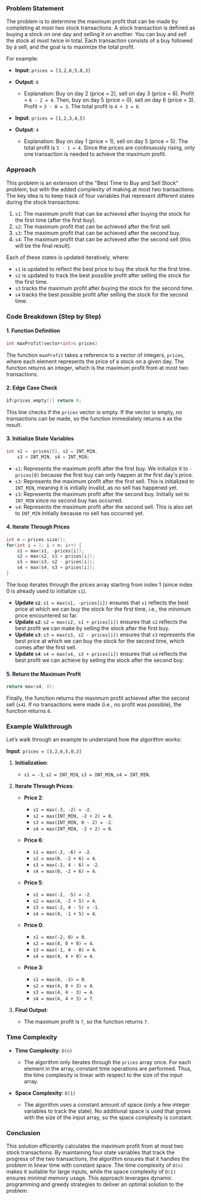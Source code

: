 ### Problem Statement

The problem is to determine the maximum profit that can be made by completing at most two stock transactions. A stock transaction is defined as buying a stock on one day and selling it on another. You can buy and sell the stock at most twice in total. Each transaction consists of a buy followed by a sell, and the goal is to maximize the total profit. 

For example:
- **Input**: `prices = [3,2,6,5,0,3]`
- **Output**: `6`
  - Explanation: Buy on day 2 (price = 2), sell on day 3 (price = 6). Profit = `6 - 2 = 4`. Then, buy on day 5 (price = 0), sell on day 6 (price = 3). Profit = `3 - 0 = 3`. The total profit is `4 + 3 = 6`.

- **Input**: `prices = [1,2,3,4,5]`
- **Output**: `4`
  - Explanation: Buy on day 1 (price = 1), sell on day 5 (price = 5). The total profit is `5 - 1 = 4`. Since the prices are continuously rising, only one transaction is needed to achieve the maximum profit.

### Approach

This problem is an extension of the "Best Time to Buy and Sell Stock" problem, but with the added complexity of making at most two transactions. The key idea is to keep track of four variables that represent different states during the stock transactions:

1. `s1`: The maximum profit that can be achieved after buying the stock for the first time (after the first buy).
2. `s2`: The maximum profit that can be achieved after the first sell.
3. `s3`: The maximum profit that can be achieved after the second buy.
4. `s4`: The maximum profit that can be achieved after the second sell (this will be the final result).

Each of these states is updated iteratively, where:
- `s1` is updated to reflect the best price to buy the stock for the first time.
- `s2` is updated to track the best possible profit after selling the stock for the first time.
- `s3` tracks the maximum profit after buying the stock for the second time.
- `s4` tracks the best possible profit after selling the stock for the second time.

### Code Breakdown (Step by Step)

#### 1. **Function Definition**
```cpp
int maxProfit(vector<int>& prices)
```
The function `maxProfit` takes a reference to a vector of integers, `prices`, where each element represents the price of a stock on a given day. The function returns an integer, which is the maximum profit from at most two transactions.

#### 2. **Edge Case Check**
```cpp
if(prices.empty()) return 0;
```
This line checks if the `prices` vector is empty. If the vector is empty, no transactions can be made, so the function immediately returns `0` as the result.

#### 3. **Initialize State Variables**
```cpp
int s1 = -prices[0], s2 = INT_MIN,
    s3 = INT_MIN, s4 = INT_MIN;
```
- `s1`: Represents the maximum profit after the first buy. We initialize it to `-prices[0]` because the first buy can only happen at the first day's price.
- `s2`: Represents the maximum profit after the first sell. This is initialized to `INT_MIN`, meaning it is initially invalid, as no sell has happened yet.
- `s3`: Represents the maximum profit after the second buy. Initially set to `INT_MIN` since no second buy has occurred.
- `s4`: Represents the maximum profit after the second sell. This is also set to `INT_MIN` initially because no sell has occurred yet.

#### 4. **Iterate Through Prices**
```cpp
int n = prices.size();
for(int i = 1; i < n; i++) {
    s1 = max(s1, -prices[i]);
    s2 = max(s2, s1 + prices[i]);
    s3 = max(s3, s2 - prices[i]);
    s4 = max(s4, s3 + prices[i]);
}
```
The loop iterates through the prices array starting from index 1 (since index 0 is already used to initialize `s1`).
- **Update `s1`**: `s1 = max(s1, -prices[i])` ensures that `s1` reflects the best price at which we can buy the stock for the first time, i.e., the minimum price encountered so far.
- **Update `s2`**: `s2 = max(s2, s1 + prices[i])` ensures that `s2` reflects the best profit we can make by selling the stock after the first buy.
- **Update `s3`**: `s3 = max(s3, s2 - prices[i])` ensures that `s3` represents the best price at which we can buy the stock for the second time, which comes after the first sell.
- **Update `s4`**: `s4 = max(s4, s3 + prices[i])` ensures that `s4` reflects the best profit we can achieve by selling the stock after the second buy.

#### 5. **Return the Maximum Profit**
```cpp
return max(s4, 0);
```
Finally, the function returns the maximum profit achieved after the second sell (`s4`). If no transactions were made (i.e., no profit was possible), the function returns `0`.

### Example Walkthrough

Let’s walk through an example to understand how the algorithm works:

**Input**: `prices = [3,2,6,5,0,3]`

1. **Initialization**:
   - `s1 = -3`, `s2 = INT_MIN`, `s3 = INT_MIN`, `s4 = INT_MIN`.

2. **Iterate Through Prices**:

   - **Price 2**:
     - `s1 = max(-3, -2) = -2`.
     - `s2 = max(INT_MIN, -2 + 2) = 0`.
     - `s3 = max(INT_MIN, 0 - 2) = -2`.
     - `s4 = max(INT_MIN, -2 + 2) = 0`.

   - **Price 6**:
     - `s1 = max(-2, -6) = -2`.
     - `s2 = max(0, -2 + 6) = 4`.
     - `s3 = max(-2, 4 - 6) = -2`.
     - `s4 = max(0, -2 + 6) = 4`.

   - **Price 5**:
     - `s1 = max(-2, -5) = -2`.
     - `s2 = max(4, -2 + 5) = 4`.
     - `s3 = max(-2, 4 - 5) = -1`.
     - `s4 = max(4, -1 + 5) = 4`.

   - **Price 0**:
     - `s1 = max(-2, 0) = 0`.
     - `s2 = max(4, 0 + 0) = 4`.
     - `s3 = max(-1, 4 - 0) = 4`.
     - `s4 = max(4, 4 + 0) = 4`.

   - **Price 3**:
     - `s1 = max(0, -3) = 0`.
     - `s2 = max(4, 0 + 3) = 4`.
     - `s3 = max(4, 4 - 3) = 4`.
     - `s4 = max(4, 4 + 3) = 7`.

3. **Final Output**:
   - The maximum profit is `7`, so the function returns `7`.

### Time Complexity

- **Time Complexity**: `O(n)`
  - The algorithm only iterates through the `prices` array once. For each element in the array, constant time operations are performed. Thus, the time complexity is linear with respect to the size of the input array.

- **Space Complexity**: `O(1)`
  - The algorithm uses a constant amount of space (only a few integer variables to track the state). No additional space is used that grows with the size of the input array, so the space complexity is constant.

### Conclusion

This solution efficiently calculates the maximum profit from at most two stock transactions. By maintaining four state variables that track the progress of the two transactions, the algorithm ensures that it handles the problem in linear time with constant space. The time complexity of `O(n)` makes it suitable for large inputs, while the space complexity of `O(1)` ensures minimal memory usage. This approach leverages dynamic programming and greedy strategies to deliver an optimal solution to the problem.